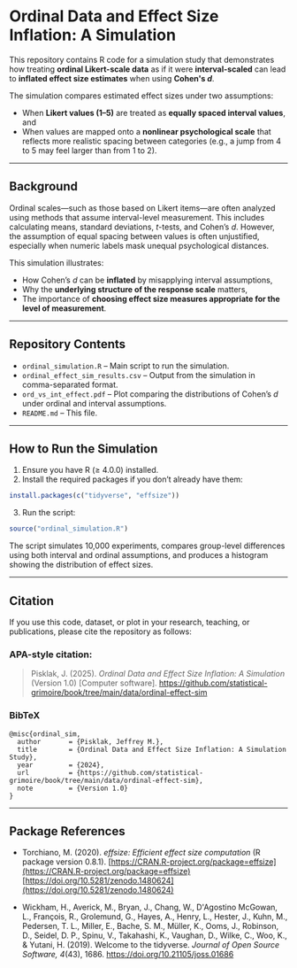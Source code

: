 # Ordinal Data and Effect Size Inflation: A Simulation

This repository contains R code for a simulation study that demonstrates how treating **ordinal Likert-scale data** as if it were **interval-scaled** can lead to **inflated effect size estimates** when using **Cohen's *d***.

The simulation compares estimated effect sizes under two assumptions:
- When **Likert values (1–5)** are treated as **equally spaced interval values**, and
- When values are mapped onto a **nonlinear psychological scale** that reflects more realistic spacing between categories (e.g., a jump from 4 to 5 may feel larger than from 1 to 2).

---

## Background

Ordinal scales—such as those based on Likert items—are often analyzed using methods that assume interval-level measurement. This includes calculating means, standard deviations, *t*-tests, and Cohen’s *d*. However, the assumption of equal spacing between values is often unjustified, especially when numeric labels mask unequal psychological distances.

This simulation illustrates:
- How Cohen’s *d* can be **inflated** by misapplying interval assumptions,
- Why the **underlying structure of the response scale** matters,
- The importance of **choosing effect size measures appropriate for the level of measurement**.

---

## Repository Contents

- `ordinal_simulation.R` – Main script to run the simulation.
- `ordinal_effect_sim_results.csv` – Output from the simulation in comma-separated format.
- `ord_vs_int_effect.pdf` – Plot comparing the distributions of Cohen’s *d* under ordinal and interval assumptions.
- `README.md` – This file.

---

## How to Run the Simulation

1. Ensure you have R (≥ 4.0.0) installed.
2. Install the required packages if you don’t already have them:

```r
install.packages(c("tidyverse", "effsize"))

```

3. Run the script:

```r
source("ordinal_simulation.R")
```

The script simulates 10,000 experiments, compares group-level differences using both interval and ordinal assumptions, and produces a histogram showing the distribution of effect sizes.

---

## Citation

If you use this code, dataset, or plot in your research, teaching, or publications, please cite the repository as follows:

### APA-style citation:

> Pisklak, J. (2025). *Ordinal Data and Effect Size Inflation: A Simulation* (Version 1.0) [Computer software]. https://github.com/statistical-grimoire/book/tree/main/data/ordinal-effect-sim

### BibTeX

```
@misc{ordinal_sim,
  author       = {Pisklak, Jeffrey M.},
  title        = {Ordinal Data and Effect Size Inflation: A Simulation Study},
  year         = {2024},
  url          = {https://github.com/statistical-grimoire/book/tree/main/data/ordinal-effect-sim},
  note         = {Version 1.0}
}
```

---

## Package References

- Torchiano, M. (2020). *effsize: Efficient effect size computation* (R package version 0.8.1). [https://CRAN.R-project.org/package=effsize](https://CRAN.R-project.org/package=effsize)  
[https://doi.org/10.5281/zenodo.1480624](https://doi.org/10.5281/zenodo.1480624)

- Wickham, H., Averick, M., Bryan, J., Chang, W., D'Agostino McGowan, L., François, R., Grolemund, G., Hayes, A., Henry, L., Hester, J., Kuhn, M., Pedersen, T. L., Miller, E., Bache, S. M., Müller, K., Ooms, J., Robinson, D., Seidel, D. P., Spinu, V., Takahashi, K., Vaughan, D., Wilke, C., Woo, K., & Yutani, H. (2019). Welcome to the tidyverse. *Journal of Open Source Software, 4*(43), 1686. https://doi.org/10.21105/joss.01686


